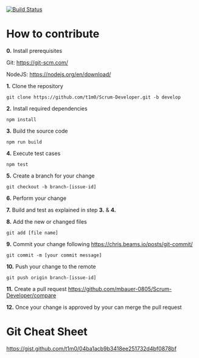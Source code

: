 [![Build Status](https://travis-ci.org/t1m0/Scrum-Developer.svg?branch=develop)](https://travis-ci.org/t1m0/Scrum-Developer)

# How to contribute
**0.** Install prerequisites

Git: https://git-scm.com/

NodeJS: https://nodejs.org/en/download/

**1.** Clone the repository
```
git clone https://github.com/t1m0/Scrum-Developer.git -b develop
```
**2.** Install required dependencies
```
npm install
```
**3.** Build the source code
```
npm run build
```
**4.** Execute test cases
```
npm test
```
**5.** Create a branch for your change
```
git checkout -b branch-[issue-id]
```
**6.** Perform your change

**7.** Build and test as explained in step **3.** & **4.** 

**8.** Add the new or changed files
```
git add [file name]
```
**9.** Commit your change following https://chris.beams.io/posts/git-commit/
```
git commit -m [your commit message]
```
**10.** Push your change to the remote
```
git push origin branch-[issue-id]
```
**11.** Create a pull request
https://github.com/mbauer-0805/Scrum-Developer/compare

**12.** Once your change is approved by your can merge the pull request

# Git Cheat Sheet
https://gist.github.com/t1m0/04ba1acb9b3418ee251732d4bf0878bf
